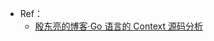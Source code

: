 + Ref：
    + [殷东亮的博客·Go 语言的 Context 源码分析](https://yindongliang.com/posts/golang-context/#withcancel)
